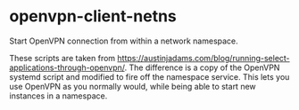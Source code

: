 # openvpn-client-netns
Start OpenVPN connection from within a network namespace.

These scripts are taken from https://austinjadams.com/blog/running-select-applications-through-openvpn/.
The difference is a copy of the OpenVPN systemd script and modified to fire off the namespace service.
This lets you use OpenVPN as you normally would, while being able to start new instances in a namespace.
